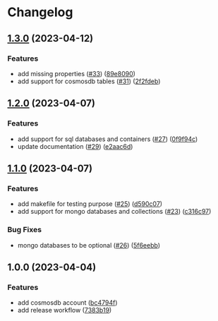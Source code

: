 # Changelog

## [1.3.0](https://github.com/aztfmods/module-azurerm-cosmosdb/compare/v1.2.0...v1.3.0) (2023-04-12)


### Features

* add missing properties ([#33](https://github.com/aztfmods/module-azurerm-cosmosdb/issues/33)) ([89e8090](https://github.com/aztfmods/module-azurerm-cosmosdb/commit/89e809052d87f1226b967b0c82cd88d9f1ccee12))
* add support for cosmosdb tables ([#31](https://github.com/aztfmods/module-azurerm-cosmosdb/issues/31)) ([2f2fdeb](https://github.com/aztfmods/module-azurerm-cosmosdb/commit/2f2fdeb4ba291252c902fb2c7041c0e922292767))

## [1.2.0](https://github.com/aztfmods/module-azurerm-cosmosdb/compare/v1.1.0...v1.2.0) (2023-04-07)


### Features

* add support for sql databases and containers ([#27](https://github.com/aztfmods/module-azurerm-cosmosdb/issues/27)) ([0f9f94c](https://github.com/aztfmods/module-azurerm-cosmosdb/commit/0f9f94cc7dffc9a0241141af6a095d232d406389))
* update documentation ([#29](https://github.com/aztfmods/module-azurerm-cosmosdb/issues/29)) ([e2aac6d](https://github.com/aztfmods/module-azurerm-cosmosdb/commit/e2aac6df166695a2c682ddc4cbefdbcfd2dc842f))

## [1.1.0](https://github.com/aztfmods/module-azurerm-cosmosdb/compare/v1.0.0...v1.1.0) (2023-04-07)


### Features

* add makefile for testing purpose ([#25](https://github.com/aztfmods/module-azurerm-cosmosdb/issues/25)) ([d590c07](https://github.com/aztfmods/module-azurerm-cosmosdb/commit/d590c079b0ac2af4ccf6279274c7f255e0b93d89))
* add support for mongo databases and collections ([#23](https://github.com/aztfmods/module-azurerm-cosmosdb/issues/23)) ([c316c97](https://github.com/aztfmods/module-azurerm-cosmosdb/commit/c316c97cd4e91d863bde07b553b10ad407bf303b))


### Bug Fixes

* mongo databases to be optional ([#26](https://github.com/aztfmods/module-azurerm-cosmosdb/issues/26)) ([5f6eebb](https://github.com/aztfmods/module-azurerm-cosmosdb/commit/5f6eebbd4e5340ffa73e84c0fd9fa88c35aaa352))

## 1.0.0 (2023-04-04)


### Features

* add cosmosdb account ([bc4794f](https://github.com/aztfmods/module-azurerm-cosmosdb/commit/bc4794fe8a1100785002d004be83d559154df13f))
* add release workflow ([7383b19](https://github.com/aztfmods/module-azurerm-cosmosdb/commit/7383b198c07314555a97b601aef1fef9c004938c))
